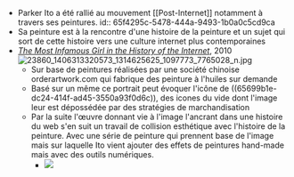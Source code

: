 - Parker Ito a été rallié au mouvement [[Post-Internet]] notamment à travers ses peintures.
  id:: 65f4295c-5478-444a-9493-1b0a0c5cd9ca
- Sa peinture est à la rencontre d'une histoire de la peinture et un sujet qui sort de cette histoire vers une culture internet plus contemporaines
- [*The Most Infamous Girl in the History of the Internet*](https://arthur.io/art/parker-ito/the-most-infamous-girl-in-the-history-of-the-internet-attractive-stude), 2010 ![23860_1406313320573_1314625625_1097773_7765028_n.jpg](http://media.rhizome.org/blog/3394/23860_1406313320573_1314625625_1097773_7765028_n.jpg)
	- Sur base de peintures réalisées par une société chinoise orderartwork.com qui fabrique des peinture à l'huiles sur demande
	- Basé sur un même ce portrait peut évoquer l'icône de ((65699b1e-dc24-414f-ad45-3550a93f0d6c)), des icones du vide dont l'image leur est dépossédée par des stratégies de marchandisation
	- Par la suite l'œuvre donnant vie à l'image l'ancrant dans une histoire du web s'en suit un travail de collision esthétique avec l'histoire de la peinture. Avec une série de peinture qui prennent base de l'image mais sur laquelle Ito vient ajouter des effets de peintures hand-made mais avec des outils numériques.
		- ![](https://d23pzp3qb0c2ie.cloudfront.net/wp-content/uploads/2011/04/park_domain2.jpg)